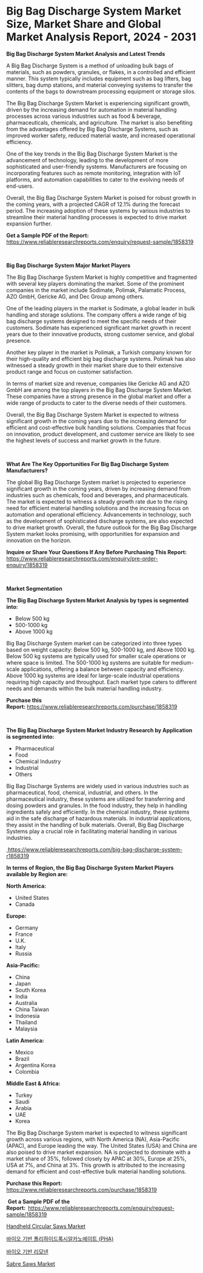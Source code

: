 <p><h1>Big Bag Discharge System Market Size, Market Share and Global Market Analysis Report, 2024 - 2031</h1></p><p><strong>Big Bag Discharge System Market Analysis and Latest Trends</strong></p>
<p><p>A Big Bag Discharge System is a method of unloading bulk bags of materials, such as powders, granules, or flakes, in a controlled and efficient manner. This system typically includes equipment such as bag lifters, bag slitters, bag dump stations, and material conveying systems to transfer the contents of the bags to downstream processing equipment or storage silos.</p><p>The Big Bag Discharge System Market is experiencing significant growth, driven by the increasing demand for automation in material handling processes across various industries such as food & beverage, pharmaceuticals, chemicals, and agriculture. The market is also benefiting from the advantages offered by Big Bag Discharge Systems, such as improved worker safety, reduced material waste, and increased operational efficiency.</p><p>One of the key trends in the Big Bag Discharge System Market is the advancement of technology, leading to the development of more sophisticated and user-friendly systems. Manufacturers are focusing on incorporating features such as remote monitoring, integration with IoT platforms, and automation capabilities to cater to the evolving needs of end-users.</p><p>Overall, the Big Bag Discharge System Market is poised for robust growth in the coming years, with a projected CAGR of 12.1% during the forecast period. The increasing adoption of these systems by various industries to streamline their material handling processes is expected to drive market expansion further.</p></p>
<p><strong>Get a Sample PDF of the Report:&nbsp;</strong> <a href="https://www.reliableresearchreports.com/enquiry/request-sample/1858319">https://www.reliableresearchreports.com/enquiry/request-sample/1858319</a></p>
<p>&nbsp;</p>
<p><strong>Big Bag Discharge System Major Market Players</strong></p>
<p><p>The Big Bag Discharge System Market is highly competitive and fragmented with several key players dominating the market. Some of the prominent companies in the market include Sodimate, Polimak, Palamatic Process, AZO GmbH, Gericke AG, and Dec Group among others.</p><p>One of the leading players in the market is Sodimate, a global leader in bulk handling and storage solutions. The company offers a wide range of big bag discharge systems designed to meet the specific needs of their customers. Sodimate has experienced significant market growth in recent years due to their innovative products, strong customer service, and global presence.</p><p>Another key player in the market is Polimak, a Turkish company known for their high-quality and efficient big bag discharge systems. Polimak has also witnessed a steady growth in their market share due to their extensive product range and focus on customer satisfaction.</p><p>In terms of market size and revenue, companies like Gericke AG and AZO GmbH are among the top players in the Big Bag Discharge System Market. These companies have a strong presence in the global market and offer a wide range of products to cater to the diverse needs of their customers.</p><p>Overall, the Big Bag Discharge System Market is expected to witness significant growth in the coming years due to the increasing demand for efficient and cost-effective bulk handling solutions. Companies that focus on innovation, product development, and customer service are likely to see the highest levels of success and market growth in the future.</p></p>
<p>&nbsp;</p>
<p><strong>What Are The Key Opportunities For Big Bag Discharge System Manufacturers?</strong></p>
<p><p>The global Big Bag Discharge System market is projected to experience significant growth in the coming years, driven by increasing demand from industries such as chemicals, food and beverages, and pharmaceuticals. The market is expected to witness a steady growth rate due to the rising need for efficient material handling solutions and the increasing focus on automation and operational efficiency. Advancements in technology, such as the development of sophisticated discharge systems, are also expected to drive market growth. Overall, the future outlook for the Big Bag Discharge System market looks promising, with opportunities for expansion and innovation on the horizon.</p></p>
<p><strong>Inquire or Share Your Questions If Any Before Purchasing This Report:</strong> <a href="https://www.reliableresearchreports.com/enquiry/pre-order-enquiry/1858319">https://www.reliableresearchreports.com/enquiry/pre-order-enquiry/1858319</a></p>
<p>&nbsp;</p>
<p><strong>Market Segmentation</strong></p>
<p><strong>The Big Bag Discharge System Market Analysis by types is segmented into:</strong></p>
<p><ul><li>Below 500 kg</li><li>500-1000 kg</li><li>Above 1000 kg</li></ul></p>
<p><p>Big Bag Discharge System market can be categorized into three types based on weight capacity: Below 500 kg, 500-1000 kg, and Above 1000 kg. Below 500 kg systems are typically used for smaller scale operations or where space is limited. The 500-1000 kg systems are suitable for medium-scale applications, offering a balance between capacity and efficiency. Above 1000 kg systems are ideal for large-scale industrial operations requiring high capacity and throughput. Each market type caters to different needs and demands within the bulk material handling industry.</p></p>
<p><strong>Purchase this Report:&nbsp;</strong><a href="https://www.reliableresearchreports.com/purchase/1858319">https://www.reliableresearchreports.com/purchase/1858319</a></p>
<p>&nbsp;</p>
<p><strong>The Big Bag Discharge System Market Industry Research by Application is segmented into:</strong></p>
<p><ul><li>Pharmaceutical</li><li>Food</li><li>Chemical Industry</li><li>Industrial</li><li>Others</li></ul></p>
<p><p>Big Bag Discharge Systems are widely used in various industries such as pharmaceutical, food, chemical, industrial, and others. In the pharmaceutical industry, these systems are utilized for transferring and dosing powders and granules. In the food industry, they help in handling ingredients safely and efficiently. In the chemical industry, these systems aid in the safe discharge of hazardous materials. In industrial applications, they assist in the handling of bulk materials. Overall, Big Bag Discharge Systems play a crucial role in facilitating material handling in various industries.</p></p>
<p><a href="https://www.reliableresearchreports.com/big-bag-discharge-system-r1858319">&nbsp;https://www.reliableresearchreports.com/big-bag-discharge-system-r1858319</a></p>
<p><strong>In terms of Region, the Big Bag Discharge System Market Players available by Region are:</strong></p>
<p>
    <p> <strong> North America: </strong>
        <ul>
            <li>United States</li>
            <li>Canada</li>
        </ul>
        </p> 
    <p> <strong> Europe: </strong>
        <ul>
            <li>Germany</li>
            <li>France</li>
            <li>U.K.</li>
            <li>Italy</li>
            <li>Russia</li>
        </ul>
        </p> 
    <p> <strong> Asia-Pacific: </strong>
        <ul>
            <li>China</li>
            <li>Japan</li>
            <li>South Korea</li>
            <li>India</li>
            <li>Australia</li>
            <li>China Taiwan</li>
            <li>Indonesia</li>
            <li>Thailand</li>
            <li>Malaysia</li>
        </ul>
        </p> 
    <p> <strong> Latin America: </strong>
        <ul>
            <li>Mexico</li>
            <li>Brazil</li>
            <li>Argentina Korea</li>
            <li>Colombia</li>
        </ul>
        </p> 
    <p> <strong> Middle East & Africa: </strong>
        <ul>
            <li>Turkey</li>
            <li>Saudi</li>
            <li>Arabia</li>
            <li>UAE</li>
            <li>Korea</li>
        </ul>
    </p>
    </p>
<p><p>The Big Bag Discharge System market is expected to witness significant growth across various regions, with North America (NA), Asia-Pacific (APAC), and Europe leading the way. The United States (USA) and China are also poised to drive market expansion. NA is projected to dominate with a market share of 35%, followed closely by APAC at 30%, Europe at 25%, USA at 7%, and China at 3%. This growth is attributed to the increasing demand for efficient and cost-effective bulk material handling solutions.</p></p>
<p><strong>Purchase this Report: </strong><a href="https://www.reliableresearchreports.com/purchase/1858319">https://www.reliableresearchreports.com/purchase/1858319</a></p>
<p>&nbsp;<strong>Get a Sample PDF of the Report:&nbsp;&nbsp;</strong><a href="https://www.reliableresearchreports.com/enquiry/request-sample/1858319">https://www.reliableresearchreports.com/enquiry/request-sample/1858319</a></p>
<p><strong></strong></p>
<p><p><a href="https://github.com/irfadac/Market-Research-Report-List-4/blob/main/handheld-circular-saws-market.md">Handheld Circular Saws Market</a></p><p><a href="https://github.com/kimvicki3212024/Market-Research-Report-List-1/blob/main/5678818176941.md">바이오 기반 폴리하이드록시알카노에이트 (PHA)</a></p><p><a href="https://github.com/marufmohassin05/Market-Research-Report-List-1/blob/main/8392104176942.md">바이오 기반 리모넨</a></p><p><a href="https://github.com/myacatherineblakecaczo9vcsw/Market-Research-Report-List-3/blob/main/sabre-saws-market.md">Sabre Saws Market</a></p></p>
